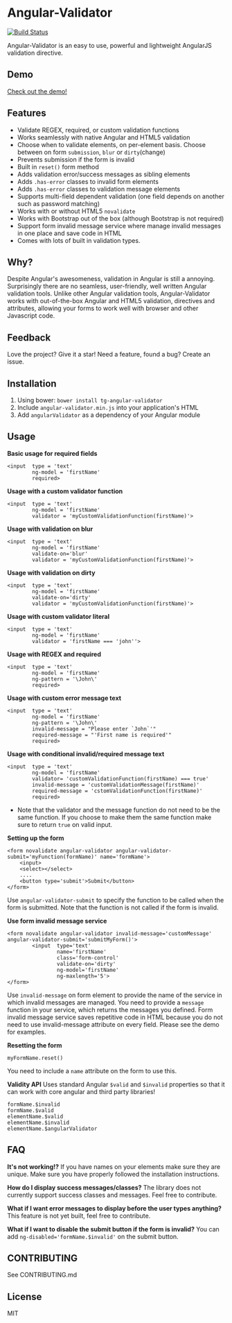 # Angular-Validator 
[![Build Status](https://travis-ci.org/turinggroup/angular-validator.png)](https://travis-ci.org/turinggroup/angular-validator)

Angular-Validator is an easy to use, powerful and lightweight AngularJS validation directive.

## Demo
[Check out the demo!](http://plnkr.co/edit/XbDYKrM2QUf8g1ubTHma?p=preview)

## Features
* Validate REGEX, required, or custom validation functions
* Works seamlessly with native Angular and HTML5 validation
* Choose when to validate elements, on per-element basis. Choose between on form `submission`, `blur` or `dirty`(change)
* Prevents submission if the form is invalid
* Built in `reset()` form method
* Adds validation error/success messages as sibling elements
* Adds `.has-error` classes to invalid form elements
* Adds `.has-error` classes to validation message elements
* Supports multi-field dependent validation (one field depends on another such as password matching)
* Works with or without HTML5 `novalidate`
* Works with Bootstrap out of the box (although Bootstrap is not required)
* Support form invalid message service where manage invalid messages in one place and save code in HTML
* Comes with lots of built in validation types.

## Why?
Despite Angular's awesomeness, validation in Angular is still a annoying. Surprisingly there are no seamless, user-friendly, well written Angular validation tools. Unlike other Angular validation tools, Angular-Validator works with out-of-the-box Angular and HTML5 validation, directives and attributes, allowing your forms to work well with browser and other Javascript code. 

## Feedback
Love the project? Give it a star! Need a feature, found a bug? Create an issue.

## Installation
1. Using bower:  `bower install tg-angular-validator`
2. Include `angular-validator.min.js` into your application's HTML
3. Add `angularValidator` as a dependency of your Angular module

## Usage

**Basic usage for required fields**
```
<input  type = 'text'
        ng-model = 'firstName' 
        required>
```

**Usage with a custom validator function**
```
<input  type = 'text'
        ng-model = 'firstName'
        validator = 'myCustomValidationFunction(firstName)'>
```

**Usage with validation on blur**
```
<input  type = 'text'
        ng-model = 'firstName'
        validate-on='blur'
        validator = 'myCustomValidationFunction(firstName)'>
```

**Usage with validation on dirty**
```
<input  type = 'text'
        ng-model = 'firstName'
        validate-on='dirty'
        validator = 'myCustomValidationFunction(firstName)'>
```

**Usage with custom validator literal**
```
<input  type = 'text'
        ng-model = 'firstName'
        validator = 'firstName === 'john''>
```

**Usage with REGEX and required**
```
<input  type = 'text'
        ng-model = 'firstName'
        ng-pattern = '\John\'
        required>
```

**Usage with custom error message text**
```
<input  type = 'text'
        ng-model = 'firstName'
        ng-pattern = '\John\'
        invalid-message = "Please enter `John`'"
        required-message = "'First name is required'"
        required>
```

**Usage with conditional invalid/required message text**
```
<input  type = 'text'
        ng-model = 'firstName'
        validator= 'customValidationFunction(firstName) === true'
        invalid-message = 'customValidationMessage(firstName)'
        required-message = 'cstomValidationFunction(firstName)'
        required>
```
* Note that the validator and the message function do not need to be the same function. If you choose to make them the same function make sure to return `true` on valid input.  

**Setting up the form**
```
<form novalidate angular-validator angular-validator-submit='myFunction(formName)' name='formName'>
    <input>
    <select></select>
    ....
    <button type='submit'>Submit</button>
</form>
```
Use `angular-validator-submit` to specify the function to be called when the form is submitted. Note that the function is not called if the form is invalid.

**Use form invalid message service**
```
<form novalidate angular-validator invalid-message='customMessage' angular-validator-submit='submitMyForm()'>
        <input  type='text'
                name='firstName'
                class='form-control'
                validate-on='dirty'
                ng-model='firstName'
                ng-maxlength='5'>
</form>
```
Use `invalid-message` on form element to provide the name of the service in which invalid messages are managed. You need to provide a `message` function in your service, which returns the messages you defined. Form invalid message service saves repetitive code in HTML because you do not need to use invalid-message attribute on every field. Please see the demo for examples.

**Resetting the form**
```
myFormName.reset()
```
You need to include a `name` attribute on the form to use this. 


**Validity API**
Uses standard Angular `$valid` and `$invalid` properties so that it can work with core angular and third party libraries!
```
formName.$invalid
formName.$valid
elementName.$valid
elementName.$invalid
elementName.$angularValidator
```

## FAQ
**It's not working!?**
If you have names on your elements make sure they are unique. Make sure you have properly followed the installation instructions.

**How do I display success messages/classes?**
The library does not currently support success classes and messages. Feel free to contribute.

**What if I want error messages to display before the user types anything?**
This feature is not yet built, feel free to contribute.

**What if I want to disable the submit button if the form is invalid?**
You can add `ng-disabled='formName.$invalid'` on the submit button.


## CONTRIBUTING
See CONTRIBUTING.md

## License
MIT
